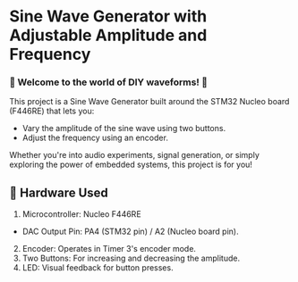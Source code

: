 # Sine Wave Generator with Adjustable Amplitude and Frequency

### 🎵 Welcome to the world of DIY waveforms! 🎵

This project is a Sine Wave Generator built around the STM32 Nucleo board (F446RE) that lets you:

  * Vary the amplitude of the sine wave using two buttons.
  * Adjust the frequency using an encoder.
    
Whether you're into audio experiments, signal generation, or simply exploring the power of embedded systems, this project is for you!


## 🔧 Hardware Used
1. Microcontroller: Nucleo F446RE
   
  * DAC Output Pin: PA4 (STM32 pin) / A2 (Nucleo board pin).
   
2. Encoder: Operates in Timer 3's encoder mode.
3. Two Buttons: For increasing and decreasing the amplitude.
4. LED: Visual feedback for button presses.
